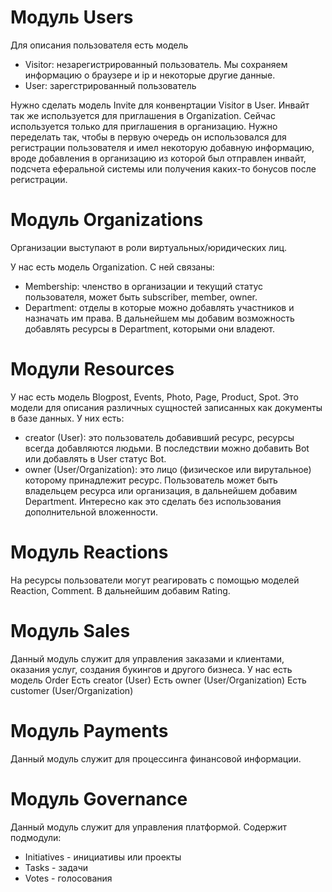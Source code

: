 # Модуль Users

Для описания пользователя есть модель

- Visitor: незарегистрированный пользователь. Мы сохраняем информацию о браузере и ip и некоторые другие данные.
- User: зарегстрированный пользователь

Нужно сделать модель Invite для конвенртации Visitor в User. Инвайт так же используется для приглашения в Organization. Сейчас используется только для приглашения в организацию. Нужно переделать так, чтобы в первую очередь он использовался для регистрации пользователя и имел некоторую добавную информацию, вроде добавления в организацию из которой был отправлен инвайт, подсчета еферальной системы или получения каких-то бонусов после регистрации.

# Модуль Organizations

Организации выступают в роли виртуальных/юридических лиц.

У нас есть модель Organization. С ней связаны:

- Membership: членство в организации и текущий статус пользователя, может быть subscriber, member, owner.
- Department: отделы в которые можно добавлять участников и назначать им права. В дальнейшем мы добавим возможность добавлять ресурсы в Department, которыми они владеют.

# Модули Resources

У нас есть модель Blogpost, Events, Photo, Page, Product, Spot. Это модели для описания различных сущностей записанных как документы в базе данных. У них есть:

- creator (User): это пользователь добавивший ресурс, ресурсы всегда добавляются людьми. В последствии можно добавить Bot или добавлять в User статус Bot.
- owner (User/Organization): это лицо (физическое или вирутальное) которому принадлежит ресурс. Пользователь может быть владельцем ресурса или организация, в дальнейшем добавим Department. Интересно как это сделать без использования дополнительной вложенности.

# Модуль Reactions

На ресурсы пользователи могут реагировать с помощью моделей Reaction, Comment. В дальнейшим добавим Rating.

# Модуль Sales

Данный модуль служит для управления заказами и клиентами, оказания услуг, создания букингов и другого бизнеса.
У нас есть модель Order
Есть creator (User)
Есть owner (User/Organization)
Есть customer (User/Organization)

# Модуль Payments

Данный модуль служит для процессинга финансовой информации.

# Модуль Governance

Данный модуль служит для управления платформой. Содержит подмодули:

- Initiatives - инициативы или проекты
- Tasks - задачи
- Votes - голосования

